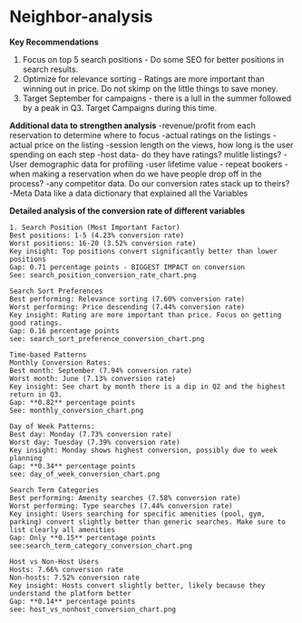 # Neighbor-analysis


**Key Recommendations**
1. Focus on top 5 search positions - Do some SEO for better positions in search results.
2. Optimize for relevance sorting - Ratings are more important than winning out in price. Do not skimp on the little things to save money. 
3. Target September for campaigns - there is a lull in the summer followed by a peak in Q3. Target Campaigns during this time.

**Additional data to strengthen analysis**
-revenue/profit from each reservation to determine where to focus
-actual ratings on the listings
-actual price on the listing 
-session length on the views, how long is the user spending on each step
-host data- do they have ratings? mulitle listings? 
-User demographic data for profiling
-user lifetime value - repeat bookers
-when making a reservation when do we have people drop off in the process?
-any competitor data. Do our conversion rates stack up to theirs?
-Meta Data like a data dictionary that explained all the Variables




**Detailed analysis of the conversion rate of different variables**

    1. Search Position (Most Important Factor)
    Best positions: 1-5 (4.23% conversion rate)
    Worst positions: 16-20 (3.52% conversion rate)
    Key insight: Top positions convert significantly better than lower positions
    Gap: 0.71 percentage points - BIGGEST IMPACT on conversion
    See: search_position_conversion_rate_chart.png
    
    Search Sort Preferences
    Best performing: Relevance sorting (7.60% conversion rate)
    Worst performing: Price descending (7.44% conversion rate)
    Key insight: Rating are more important than price. Focus on getting good ratings. 
    Gap: 0.16 percentage points 
    see: search_sort_preference_conversion_chart.png

    Time-based Patterns
    Monthly Conversion Rates:
    Best month: September (7.94% conversion rate)
    Worst month: June (7.13% conversion rate)
    Key insight: See chart by month there is a dip in Q2 and the highest return in Q3. 
    Gap: **0.82** percentage points
    See: monthly_conversion_chart.png
    
    Day of Week Patterns:
    Best day: Monday (7.73% conversion rate)
    Worst day: Tuesday (7.39% conversion rate)
    Key insight: Monday shows highest conversion, possibly due to week planning
    Gap: **0.34** percentage points
    see: day_of_week_conversion_chart.png
    
    Search Term Categories
    Best performing: Amenity searches (7.58% conversion rate)
    Worst performing: Type searches (7.44% conversion rate)
    Key insight: Users searching for specific amenities (pool, gym, parking) convert slightly better than generic searches. Make sure to list clearly all amenities
    Gap: Only **0.15** percentage points
    see:search_term_category_conversion_chart.png
    
    Host vs Non-Host Users
    Hosts: 7.66% conversion rate
    Non-hosts: 7.52% conversion rate
    Key insight: Hosts convert slightly better, likely because they understand the platform better
    Gap: **0.14** percentage points 
    see: host_vs_nonhost_conversion_chart.png

